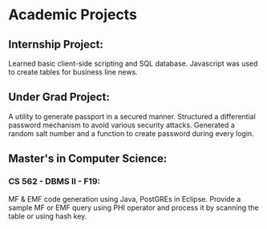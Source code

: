 # Academic Projects
## Internship Project: 
Learned basic client-side scripting and SQL database. Javascript was used to create tables for business line news. 
## Under Grad Project: 
A utility to generate passport in a secured manner. Structured a differential password mechanism to avoid various security attacks. Generated a random salt number and a function to create password during every login.
## Master's in Computer Science: 
### CS 562 - DBMS II - F19: 
MF & EMF code generation using Java, PostGREs in Eclipse. Provide a sample MF or EMF query using PHI operator and process it by scanning the table or using hash key.
